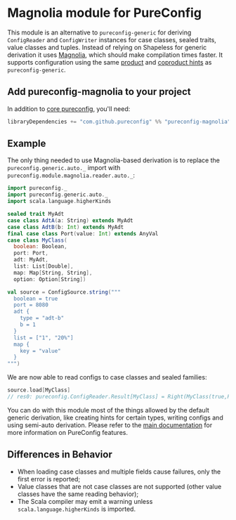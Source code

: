 # Magnolia module for PureConfig

This module is an alternative to `pureconfig-generic` for deriving `ConfigReader` and `ConfigWriter` instances for case
classes, sealed traits, value classes and tuples. Instead of relying on Shapeless for generic derivation it uses
[Magnolia](https://propensive.com/opensource/magnolia), which should make compilation times faster. It supports
configuration using the same [product](https://pureconfig.github.io/docs/overriding-behavior-for-case-classes.html) and
[coproduct hints](https://pureconfig.github.io/docs/overriding-behavior-for-sealed-families.html) as
`pureconfig-generic`.

## Add pureconfig-magnolia to your project

In addition to [core pureconfig](https://github.com/pureconfig/pureconfig), you'll need:

```scala
libraryDependencies += "com.github.pureconfig" %% "pureconfig-magnolia" % "0.12.2"
```

## Example

The only thing needed to use Magnolia-based derivation is to replace the `pureconfig.generic.auto._` import with
`pureconfig.module.magnolia.reader.auto._`:

```scala
import pureconfig._
import pureconfig.generic.auto._
import scala.language.higherKinds

sealed trait MyAdt
case class AdtA(a: String) extends MyAdt
case class AdtB(b: Int) extends MyAdt
final case class Port(value: Int) extends AnyVal
case class MyClass(
  boolean: Boolean,
  port: Port,
  adt: MyAdt,
  list: List[Double],
  map: Map[String, String],
  option: Option[String])

val source = ConfigSource.string("""
  boolean = true
  port = 8080
  adt {
    type = "adt-b"
    b = 1
  }
  list = ["1", "20%"]
  map {
    key = "value"
  }
""")
```

We are now able to read configs to case classes and sealed families:

```scala
source.load[MyClass]
// res0: pureconfig.ConfigReader.Result[MyClass] = Right(MyClass(true,Port(8080),AdtB(1),List(1.0, 0.2),Map(key -> value),None))
```

You can do with this module most of the things allowed by the default generic derivation, like creating hints for
certain types, writing configs and using semi-auto derivation. Please refer to the
[main documentation](https://pureconfig.github.io/docs) for more information on PureConfig features.

## Differences in Behavior

- When loading case classes and multiple fields cause failures, only the first error is reported;
- Value classes that are not case classes are not supported (other value classes have the same reading behavior);
- The Scala compiler may emit a warning unless `scala.language.higherKinds` is imported.
